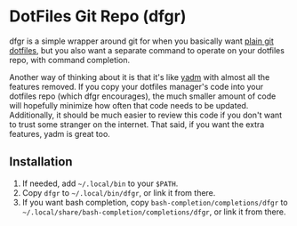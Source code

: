 # DotFiles Git Repo (dfgr)

dfgr is a simple wrapper around git for when you basically want [plain git
dotfiles](https://www.atlassian.com/git/tutorials/dotfiles), but you also want a
separate command to operate on your dotfiles repo, with command completion.

Another way of thinking about it is that it's like [yadm](https://yadm.io/) with
almost all the features removed. If you copy your dotfiles manager's code into
your dotfiles repo (which dfgr encourages), the much smaller amount of code will
hopefully minimize how often that code needs to be updated. Additionally, it
should be much easier to review this code if you don't want to trust some
stranger on the internet. That said, if you want the extra features, yadm is
great too.

## Installation

1.  If needed, add `~/.local/bin` to your `$PATH`.
1.  Copy `dfgr` to `~/.local/bin/dfgr`, or link it from there.
1.  If you want bash completion, copy `bash-completion/completions/dfgr` to
    `~/.local/share/bash-completion/completions/dfgr`, or link it from there.
